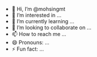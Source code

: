 - 👋 Hi, I’m @mohsingmt
- 👀 I’m interested in ...
- 🌱 I’m currently learning ...
- 💞️ I’m looking to collaborate on ...
- 📫 How to reach me ...
- 😄 Pronouns: ...
- ⚡ Fun fact: ...

<!---
mohsingmt/mohsingmt is a ✨ special ✨ repository because its `README.md` (this file) appears on your GitHub profile.
You can click the Preview link to take a look at your changes.
--->
